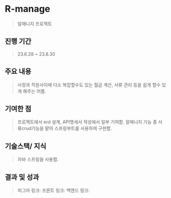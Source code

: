 # R-manage
> 알매니지 프로젝트

## 진행 기간
> 23.6.28 ~ 23.8.30

## 주요 내용
> 사장과 직원사이에 다소 복잡할수도 있는 월급 계산, 서류 관리 등을 쉽게 할수 있게 해주는 어플.

## 기여한 점
> 프로젝트에서 erd 설계, API명세서 작성에서 일부 기여함.
> 알매니지 기능 중 서류crud기능을 맡아 스프링부트를 사용하여 구현함.

## 기술스택/ 지식
> 자바 스프링을 사용함.

## 결과 및 성과
> 피그마 링크:
> 프론트 링크:
> 백엔드 링크:
